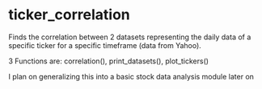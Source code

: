 # ticker_correlation
Finds the correlation between 2 datasets representing the daily data of a specific ticker for a specific timeframe (data from Yahoo).

3 Functions are: correlation(), print_datasets(), plot_tickers()

I plan on generalizing this into a basic stock data analysis module later on
